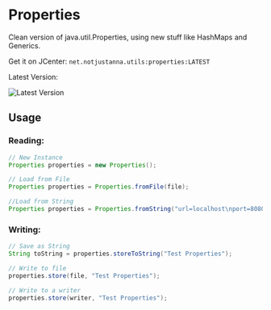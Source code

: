 # Properties
Clean version of java.util.Properties, using new stuff like HashMaps and Generics.

Get it on JCenter: ``net.notjustanna.utils:properties:LATEST``

Latest Version:

![Latest Version](https://api.bintray.com/packages/notjustanna/maven/properties/images/download.svg)

## Usage

### Reading:

```java
// New Instance
Properties properties = new Properties();

// Load from File
Properties properties = Properties.fromFile(file);

//Load from String
Properties properties = Properties.fromString("url=localhost\nport=8080");

```

### Writing:

```java
// Save as String
String toString = properties.storeToString("Test Properties");

// Write to file
properties.store(file, "Test Properties");

// Write to a writer
properties.store(writer, "Test Properties");
```
